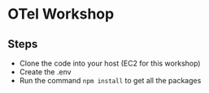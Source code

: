 # OTel Workshop

## Steps

- Clone the code into your host (EC2 for this workshop)
- Create the .env
- Run the command ```npm install``` to get all the packages